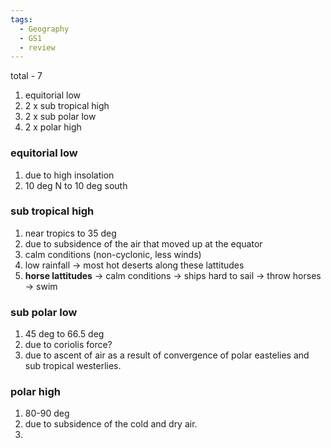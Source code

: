 ```yaml
---
tags:
  - Geography
  - GS1
  - review
---
```

total - 7
1. equitorial low
2. 2 x sub tropical high
3. 2 x sub polar low
4. 2 x polar high
### equitorial low
1. due to high insolation
2. 10 deg N to 10 deg south
### sub tropical high
1. near tropics to 35 deg
2. due to subsidence of the air that moved up at the equator
3. calm conditions (non-cyclonic, less winds)
4. low rainfall -> most hot deserts along these lattitudes
5. **horse lattitudes** -> calm conditions -> ships hard to sail -> throw horses -> swim
### sub polar low
1. 45 deg to 66.5 deg
2. due to coriolis force?
3. due to ascent of air as a result of convergence of polar eastelies and sub tropical westerlies.
### polar high
1. 80-90 deg
2. due to subsidence of the cold and dry air.
3. 